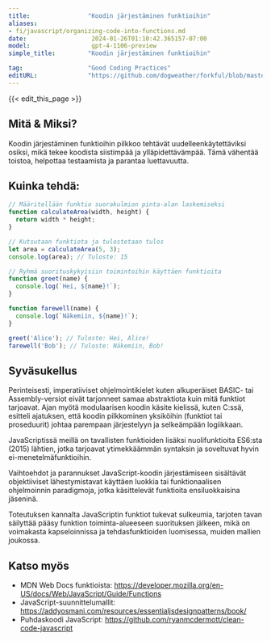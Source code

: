 ```yaml
---
title:                "Koodin järjestäminen funktioihin"
aliases:
- fi/javascript/organizing-code-into-functions.md
date:                  2024-01-26T01:10:42.365157-07:00
model:                 gpt-4-1106-preview
simple_title:         "Koodin järjestäminen funktioihin"

tag:                  "Good Coding Practices"
editURL:              "https://github.com/dogweather/forkful/blob/master/content/fi/javascript/organizing-code-into-functions.md"
---
```


{{< edit_this_page >}}

## Mitä & Miksi?
Koodin järjestäminen funktioihin pilkkoo tehtävät uudelleenkäytettäviksi osiksi, mikä tekee koodista siistimpää ja ylläpidettävämpää. Tämä vähentää toistoa, helpottaa testaamista ja parantaa luettavuutta.

## Kuinka tehdä:

```javascript
// Määritellään funktio suorakulmion pinta-alan laskemiseksi
function calculateArea(width, height) {
  return width * height;
}

// Kutsutaan funktiota ja tulostetaan tulos
let area = calculateArea(5, 3);
console.log(area); // Tuloste: 15
```

```javascript
// Ryhmä suorituskykyisiin toimintoihin käyttäen funktioita
function greet(name) {
  console.log(`Hei, ${name}!`);
}

function farewell(name) {
  console.log(`Näkemiin, ${name}!`);
}

greet('Alice'); // Tuloste: Hei, Alice!
farewell('Bob'); // Tuloste: Näkemiin, Bob!
```

## Syväsukellus
Perinteisesti, imperatiiviset ohjelmointikielet kuten alkuperäiset BASIC- tai Assembly-versiot eivät tarjonneet samaa abstraktiota kuin mitä funktiot tarjoavat. Ajan myötä modulaarisen koodin käsite kielissä, kuten C:ssä, esitteli ajatuksen, että koodin pilkkominen yksiköihin (funktiot tai proseduurit) johtaa parempaan järjestelyyn ja selkeämpään logiikkaan.

JavaScriptissä meillä on tavallisten funktioiden lisäksi nuolifunktioita ES6:sta (2015) lähtien, jotka tarjoavat ytimekkäämmän syntaksin ja soveltuvat hyvin ei-menetelmäfunktioihin.

Vaihtoehdot ja parannukset JavaScript-koodin järjestämiseen sisältävät objektiiviset lähestymistavat käyttäen luokkia tai funktionaalisen ohjelmoinnin paradigmoja, jotka käsittelevät funktioita ensiluokkaisina jäseninä.

Toteutuksen kannalta JavaScriptin funktiot tukevat sulkeumia, tarjoten tavan säilyttää pääsy funktion toiminta-alueeseen suorituksen jälkeen, mikä on voimakasta kapseloinnissa ja tehdasfunktioiden luomisessa, muiden mallien joukossa.

## Katso myös
- MDN Web Docs funktioista: https://developer.mozilla.org/en-US/docs/Web/JavaScript/Guide/Functions
- JavaScript-suunnittelumallit: https://addyosmani.com/resources/essentialjsdesignpatterns/book/
- Puhdaskoodi JavaScript: https://github.com/ryanmcdermott/clean-code-javascript
